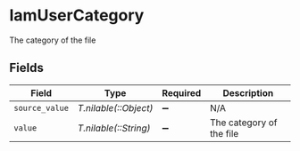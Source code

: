 # IamUserCategory

The category of the file


## Fields

| Field                    | Type                     | Required                 | Description              |
| ------------------------ | ------------------------ | ------------------------ | ------------------------ |
| `source_value`           | *T.nilable(::Object)*    | :heavy_minus_sign:       | N/A                      |
| `value`                  | *T.nilable(::String)*    | :heavy_minus_sign:       | The category of the file |